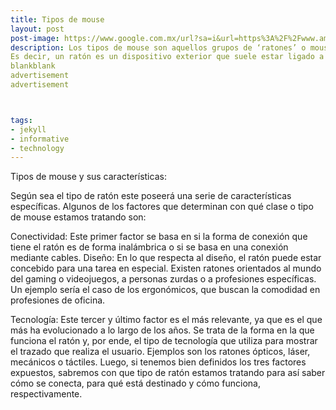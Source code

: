 ```yaml
---
title: Tipos de mouse
layout: post
post-image: https://www.google.com.mx/url?sa=i&url=https%3A%2F%2Fwww.amazon.com%2F-%2Fes%2Fdp%2FB07X8BM5KY&psig=AOvVaw1Jl3gyIaf1PZ1T8j7Wznm8&ust=1651204118934000&source=images&cd=vfe&ved=0CAwQjRxqFwoTCJiEk-zstfcCFQAAAAAdAAAAABAF
description: Los tipos de mouse son aquellos grupos de ‘ratones’ o mouse que abarcan todas las clases de este tipo de periféricos,Además a modo aclaratorio, como bien se ha podido deducir, el término anglosajón ‘mouse’ traducido al español es ‘ratón’.
Es decir, un ratón es un dispositivo exterior que suele estar ligado a otros dispositivos principales, tales como PC’s u ordenadores portátiles.
blankblank
advertisement
advertisement



tags:
- jekyll
- informative
- technology
---
```


Tipos de mouse y sus características:

Según sea el tipo de ratón este poseerá una serie de características específicas. Algunos de los factores que determinan con qué clase o tipo de mouse estamos tratando son:

Conectividad: Este primer factor se basa en si la forma de conexión que tiene el ratón es de forma inalámbrica o si se basa en una conexión mediante cables.
Diseño: En lo que respecta al diseño, el ratón puede estar concebido para una tarea en especial. Existen ratones orientados al mundo del gaming o videojuegos, a personas zurdas o a profesiones específicas. Un ejemplo sería el caso de los ergonómicos, que buscan la comodidad en profesiones de oficina.

Tecnología: Este tercer y último factor es el más relevante, ya que es el que más ha evolucionado a lo largo de los años. Se trata de la forma en la que funciona el ratón y, por ende, el tipo de tecnología que utiliza para mostrar el trazado que realiza el usuario. Ejemplos son los ratones ópticos, láser, mecánicos o táctiles.
Luego, si tenemos bien definidos los tres factores expuestos, sabremos con que tipo de ratón estamos tratando para así saber cómo se conecta, para qué está destinado y cómo funciona, respectivamente.

